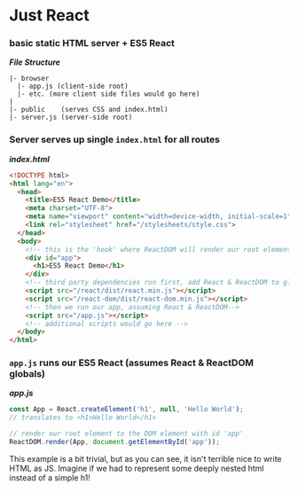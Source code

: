 # Just React

### basic static HTML server + ES5 React

***File Structure***

```
|- browser
  |- app.js (client-side root)
  |- etc. (more client side files would go here)
|
|- public    (serves CSS and index.html)
|- server.js (server-side root)
```
### Server serves up single `index.html` for all routes

***index.html***

```html
<!DOCTYPE html>
<html lang="en">
  <head>
    <title>ES5 React Demo</title>
    <meta charset="UTF-8">
    <meta name="viewport" content="width=device-width, initial-scale=1">
    <link rel="stylesheet" href="/stylesheets/style.css">
  </head>
  <body>
    <!-- this is the 'hook' where ReactDOM will render our root element -->
    <div id="app">
      <h1>ES5 React Demo</h1>
    </div>
    <!-- third party dependencies run first, add React & ReactDOM to global scope -->
    <script src="/react/dist/react.min.js"></script>
    <script src="/react-dom/dist/react-dom.min.js"></script>
    <!-- then we run our app, assuming React & ReactDOM-->
    <script src="/app.js"></script>
    <!-- additional scripts would go here -->
  </body>
</html>
```

### `app.js` runs our ES5 React (assumes React & ReactDOM globals)

***app.js***

```js
const App = React.createElement('h1', null, 'Hello World');
// translates to <h1>Hello World</h1>

// render our root element to the DOM element with id 'app'
ReactDOM.render(App, document.getElementById('app'));
```

This example is a bit trivial, but as you can see, it isn't terrible nice to write HTML as JS.
Imagine if we had to represent some deeply nested html instead of a simple h1!
